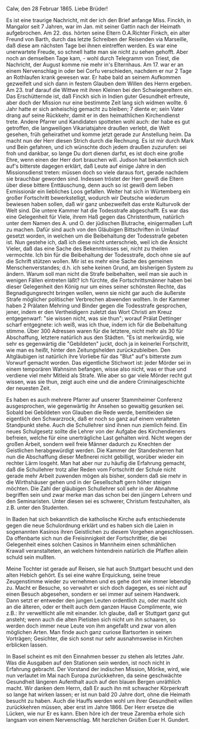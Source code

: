  Calw, den 28 Februar 1865.
Liebe Brüder!

Es ist eine traurige Nachricht, mit der ich den Brief anfange Miss. Finckh, in Mangalor seit 7 Jahren, war im Jan. mit seiner Gattin nach der Heimath aufgebrochen. Am 22. dss. hörten seine Eltern O.A.Richter Finkch, ein alter Freund von Barth, durch das letzte Schreiben der Reisenden via Marseille, daß diese am nächsten Tage bei ihnen eintreffen werden. Es war eine unerwartete Freude, so schnell hatte man sie nicht zu sehen gehofft. Aber noch an demselben Tage kam, - wohl durch Telegramm von Triest, die Nachricht, der August komme nie mehr in's Elternhaus. Am 17. war er an einem Nervenschlag in oder bei Corfu verschieden, nachdem er nur 2 Tage an Rothlaufen krank gewesen war. Er habe bald an seinem Aufkommen gezweifelt und sich dann in festem Glauben dem Willen des Herrn ergeben. Am 23. traf darauf die Wittwe mit ihren Kleinen bei den Schwiegereltern ein. Das Erschütternde ist, daß Finckh sich in Indien guter Gesundheit erfreute, aber doch der Mission nur eine bestimmte Zeit lang sich widmen wollte. 6 Jahr hatte er sich anheischig gemacht zu bleiben; 7 diente er; sein Vater drang auf seine Rückkehr, damit er in den heimathlichen Kirchendienst trete. Andere Pfarrer und Kandidaten spotteten wohl auch: der habe es gut getroffen, die langweiligen Vikariatsjahre draußen verlebt, die Welt gesehen, früh geheirathet und komme jetzt gerade zur Anstellung heim. Da macht nun der Herr diesen Strich durch die Rechnung. Es ist mir durch Mark und Bein gefahren, und ich wünschte doch jedem draußen zuzurufen: sei froh und dankbar, so lange Du dort dienen darfst, es ist doch eine große Ehre, wenn einen der Herr dort brauchen will. Judson hat bekanntlich sich auf's bitterste dagegen erklärt, daß Leute auf einige Jahre in den Missionsdienst treten: müssen doch so viele daraus fort, gerade nachdem sie brauchbar geworden sind. Indessen tröstet der Herr gewiß die Eltern über diese bittere Enttäuschung, denn auch so ist gewiß dem lieben Exmissionär ein liebliches Loos gefallen. 
Weiter hat sich in Würtemberg ein großer Fortschritt bewerkstelligt, wodurch wir Deutsche wiederum bewiesen haben sollen, daß wir ganz unbezweifelt das erste Kulturvolk der Welt sind. Die untere Kammer hat die Todesstrafe abgeschafft. Es war das eine Gelegenheit für Viele, ihrem Haß gegen das Christenthum, natürlich unter dem Namen des A. und O. der jüdischen Blutrache, einigermaßen Luft zu machen. Dafür sind auch von den Gläubigen Bittschriften in Umlauf gesetzt worden, in welchen um die Beibehaltung der Todesstrafe gebeten ist. Nun gestehe ich, daß ich diese nicht unterschrieb, weil ich die Ansicht Vieler, daß das eine Sache des Bekenntnisses sei, nicht zu theilen vermochte. Ich bin für die Beibehaltung der Todesstrafe, doch ohne sie auf die Schrift stützen wollen. Mir ist es mehr eine Sache des gemeinen Menschenverstandes; d.h. ich sehe keinen Grund, am bisherigen System zu ändern. Warum soll man nicht die Strafe beibehalten, weil man sie auch in wenigen Fällen eintreten läßt? Ich fürchte, die Fortschrittsmänner haben bei dieser Gelegenheit den König nur um eines seiner schönsten Rechte, das Begnadigungsrecht bringen wollen, wenn sie nicht gar auch die äußerste Strafe möglicher politischer Verbrechen abwenden wollten. In der Kammer haben 2 Prälaten Mehring und Binder gegen die Todesstrafe gesprochen, jener, indem er den Vertheidigern zuletzt das Wort Christi am Kreuz entgegenwarf: "sie wissen nicht, was sie thun"; worauf Prälat Dettinger scharf entgegnete: ich weiß, was ich thue, indem ich für die Beibehaltung stimme. Über 300 Adressen waren für die letztere, nicht mehr als 30 für Abschaffung, letztere natürlich aus den Städten. "Es ist merkwürdig, wie sehr es gegenwärtig die "Gebildeten" juckt, doch ja in keinerlei Fortschritt, wie man es heißt, hinter den Zeitungshelden zurückzubleiben. Den Altgläubigen ist natürlich ihre Vorliebe für das "Blut" auf's bitterste zum Vorwurf gemacht worden. Das eigentliche Stichwort ist: jeder Mörder sei in einem temporären Wahnsinn befangen, wisse also nicht, was er thue und verdiene viel mehr Mitleid als Strafe. Wie aber so gar viele Mörder recht gut wissen, was sie thun, zeigt auch eine und die andere Criminalgeschichte der neuesten Zeit.

Es haben es auch mehrere Pfarrer auf unserer Stammheimer Conferenz ausgesprochen, wie gegenwärtig ihr Ansehen so gewaltig gesunken sei. Sobald bei Gebildeten von Glauben die Rede werde, bemitleiden sie eigentlich den Schwarzrock, daß er noch so ganz auf einem veralteten Standpunkt stehe. Auch die Schullehrer sind ihnen nun ziemlich feind. Ein neues Schulgesetz sollte die Lehrer von der Aufgabe des Kirchendieners befreien, welche für eine unerträgliche Last gehalten wird. Nicht wegen der großen Arbeit, sondern weil freie Männer dadurch zu Knechten der Geistlichen herabgewürdigt werden. Die Kammer der Standesherren hat nun die Abschaffung dieser Meßnerei nicht gebilligt, worüber wieder ein rechter Lärm losgeht. Man hat aber nur zu häufig die Erfahrung gemacht, daß die Schullehrer trotz aller Reden vom Fortschritt der Schule nicht gerade mehr Arbeit zuwenden mögen als bisher, sondern daß sie mehr in die Wirthshäuser gehen und in der Gesellschaft gern höher steigen möchten. Die Zahl der gläubigen Schullehrer soll sehr in der Abnahme begriffen sein und zwar merke man das schon bei den jüngern Lehrern und den Seminaristen. Unter diesen sei es schwerer, Christum festzuhalten, als z.B. unter den Studenten.

In Baden hat sich bekanntlich die katholische Kirche aufs entschiedenste gegen die neue Schulordnung erklärt und es haben sich die Laien in sogenannten Kasinos ihren Geistlichen zu diesem Vorgehen angeschlossen. Da offenbarte sich nun die Freisinnigkeit der Fortschrittler, die bei Gelegenheit eines solchen Casinos in Mannheim einen schmählichen Krawall veranstalteten, an welchem hintendrein natürlich die Pfaffen allein schuld sein mußten.

Meine Tochter ist gerade auf Reisen, sie hat auch Stuttgart besucht und den alten Hebich gehört. Es sei eine wahre Erquickung, seine treue Zeugenstimme wieder zu vernehmen und es gehe dort wie immer lebendig zu. Macht er Besuche, so verwahrt er sich doch dagegen, es sei nicht auf einen Besuch abgesehen, sondern er sei immer auf seinem Handwerk. Dann setzt er entweder den jungen Leuten ordentlich zu, oder macht sich an die älteren, oder er theilt auch dem ganzen Hause Complimente, wie z.B.: Ihr verweltlicht alle mit einander. Ich glaube, daß er Stuttgart ganz gut ansteht; wenn auch die alten Pietisten sich nicht um ihn schaaren, so werden doch immer neue Leute von ihm angefaßt und zwar von allen möglichen Arten. Man finde auch ganz curiose Bartsorten in seinen Vorträgen; Gesichter, die sich sonst nur sehr ausnahmsweise in Kirchen erblicken lassen.

In Basel scheint es mit den Einnahmen besser zu stehen als letztes Jahr. Was die Ausgaben auf den Stationen sein werden, ist noch nicht in Erfahrung gebracht. Der Vorstand der indischen Mission, Mörike, wird, wie nun verlautet im Mai nach Europa zurückkehren, da seine geschwächte Gesundheit längeren Aufenthalt auch auf den blauen Bergen unräthlich macht. Wir danken dem Herrn, daß Er auch ihn mit schwacher Körperkraft so lange hat wirken lassen; er ist nun bald 20 Jahre dort, ohne die Heimath besucht zu haben. Auch die Hauffs werden wohl um ihrer Gesundheit willen zurückkehren müssen, aber erst im Jahre 1866. Der Herr ersetze die Lücken, wie nur Er es kann. 
Eben höre ich der treue Zaremba erhole sich langsam von einem Nervenschlag. 
 Mit herzlichen Grüßen
 Euer
 H. Gundert.

